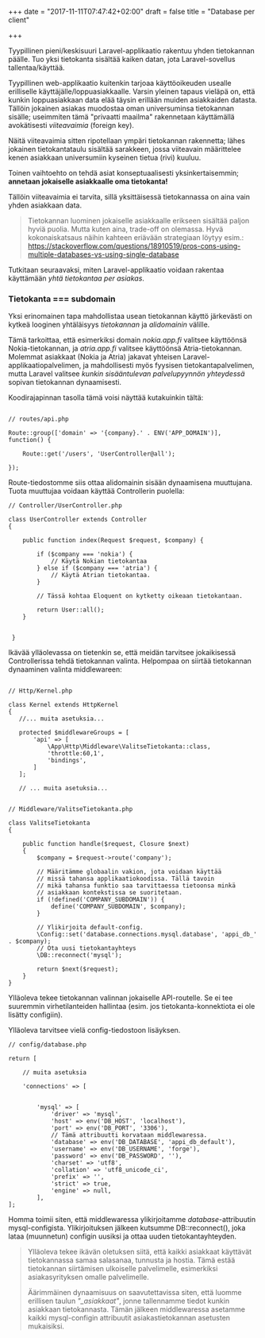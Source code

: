+++
date = "2017-11-11T07:47:42+02:00"
draft = false
title = "Database per client"

+++

Tyypillinen pieni/keskisuuri Laravel-applikaatio rakentuu yhden tietokannan päälle. Tuo yksi tietokanta sisältää kaiken datan, jota Laravel-sovellus tallentaa/käyttää. 

Tyypillinen web-applikaatio kuitenkin tarjoaa käyttöoikeuden usealle erilliselle käyttäjälle/loppuasiakkaalle. Varsin yleinen tapaus vieläpä on, että kunkin loppuasiakkaan data elää täysin erillään muiden asiakkaiden datasta. Tällöin jokainen asiakas muodostaa oman universuminsa tietokannan sisälle; useimmiten tämä "privaatti maailma" rakennetaan käyttämällä avokätisesti *viiteavaimia* (foreign key). 

Näitä viiteavaimia sitten ripotellaan ympäri tietokannan rakennetta; lähes jokainen tietokantataulu sisältää sarakkeen, jossa viiteavain määrittelee kenen asiakkaan universumiin kyseinen tietua (rivi) kuuluu.

Toinen vaihtoehto on tehdä asiat konseptuaalisesti yksinkertaisemmin; **annetaan jokaiselle asiakkaalle oma tietokanta!** 

Tällöin viiteavaimia ei tarvita, sillä yksittäisessä tietokannassa on aina vain yhden asiakkaan data. 

> Tietokannan luominen jokaiselle asiakkaalle erikseen sisältää paljon hyviä puolia. Mutta kuten aina, trade-off on olemassa. Hyvä kokonaiskatsaus näihin kahteen eriävään strategiaan löytyy esim.: https://stackoverflow.com/questions/18910519/pros-cons-using-multiple-databases-vs-using-single-database

Tutkitaan seuraavaksi, miten Laravel-applikaatio voidaan rakentaa käyttämään *yhtä tietokantaa per asiakas*.

### Tietokanta === subdomain

Yksi erinomainen tapa mahdollistaa usean tietokannan käyttö järkevästi on kytkeä looginen yhtäläisyys *tietokannan* ja *alidomainin* välille.

Tämä tarkoittaa, että esimerkiksi domain *nokia.app.fi* valitsee käyttöönsä Nokia-tietokannan, ja *atria.app.fi* valitsee käyttöönsä Atria-tietokannan. Molemmat asiakkaat (Nokia ja Atria) jakavat yhteisen Laravel-applikaatiopalvelimen, ja mahdollisesti myös fyysisen tietokantapalvelimen, mutta Laravel valitsee *kunkin sisääntulevan palvelupyynnön yhteydessä* sopivan tietokannan dynaamisesti.

Koodirajapinnan tasolla tämä voisi näyttää kutakuinkin tältä:

```

// routes/api.php

Route::group(['domain' => '{company}.' . ENV('APP_DOMAIN')], function() {
	
	Route::get('/users', 'UserController@all');

}); 

```

Route-tiedostomme siis ottaa alidomainin sisään dynaamisena muuttujana. Tuota muuttujaa voidaan käyttää Controllerin puolella:

```
// Controller/UserController.php

class UserController extends Controller
{

    public function index(Request $request, $company) {

    	if ($company === 'nokia') {
    		// Käytä Nokian tietokantaa
    	} else if ($company === 'atria') {
    		// Käytä Atrian tietokantaa.
    	}

    	// Tässä kohtaa Eloquent on kytketty oikeaan tietokantaan.

    	return User::all();
    }


 }

 ```

 Ikävää ylläolevassa on tietenkin se, että meidän tarvitsee jokaikisessä Controllerissa tehdä tietokannan valinta. Helpompaa on siirtää tietokannan dynaaminen valinta middlewareen:

 ```

// Http/Kernel.php

class Kernel extends HttpKernel
{
	//... muita asetuksia...

    protected $middlewareGroups = [
        'api' => [
            \App\Http\Middleware\ValitseTietokanta::class, 
            'throttle:60,1',
            'bindings',
        ]
    ]; 

    // ... muita asetuksia...

```

```

// Middleware/ValitseTietokanta.php

class ValitseTietokanta
{

    public function handle($request, Closure $next)
    {
        $company = $request->route('company');

    	// Määritämme globaalin vakion, jota voidaan käyttää
    	// missä tahansa applikaatiokoodissa. Tällä tavoin
    	// mikä tahansa funktio saa tarvittaessa tietoonsa minkä
    	// asiakkaan kontekstissa se suoritetaan.
        if (!defined('COMPANY_SUBDOMAIN')) {
            define('COMPANY_SUBDOMAIN', $company);
        }

        // Ylikirjoita default-config.
        \Config::set('database.connections.mysql.database', 'appi_db_' . $company);
        // Ota uusi tietokantayhteys
        \DB::reconnect('mysql');

        return $next($request);
    }
}

```

Ylläoleva tekee tietokannan valinnan jokaiselle API-routelle. Se ei tee suuremmin virhetilanteiden hallintaa (esim. jos tietokanta-konnektiota ei ole lisätty configiin).

Ylläoleva tarvitsee vielä config-tiedostoon lisäyksen.

```
// config/database.php

return [

	// muita asetuksia

    'connections' => [


        'mysql' => [
            'driver' => 'mysql',
            'host' => env('DB_HOST', 'localhost'),
            'port' => env('DB_PORT', '3306'),
            // Tämä attribuutti korvataan middlewaressa.
            'database' => env('DB_DATABASE', 'appi_db_default'),
            'username' => env('DB_USERNAME', 'forge'),
            'password' => env('DB_PASSWORD', ''),
            'charset' => 'utf8',
            'collation' => 'utf8_unicode_ci',
            'prefix' => '',
            'strict' => true,
            'engine' => null,
        ],
];

```

Homma toimii siten, että middlewaressa ylikirjoitamme *database*-attribuutin mysql-configista. Ylikirjoituksen jälkeen kutsumme DB::reconnect(), joka lataa (muunnetun) configin uusiksi ja ottaa uuden tietokantayhteyden.

> Ylläoleva tekee ikävän oletuksen siitä, että kaikki asiakkaat käyttävät tietokannassa samaa salasanaa, tunnusta ja hostia. Tämä estää tietokannan siirtämisen ulkoiselle palvelimelle, esimerkiksi asiakasyrityksen omalle palvelimelle.
>
>
>
> Äärimmäinen dynaamisuus on saavutettavissa siten, että luomme erillisen taulun *"_asiakkaat"*, jonne tallennamme tiedot kunkin asiakkaan tietokannasta. Tämän jälkeen middlewaressa asetamme kaikki mysql-configin attribuutit asiakastietokannan asetusten mukaisiksi.
